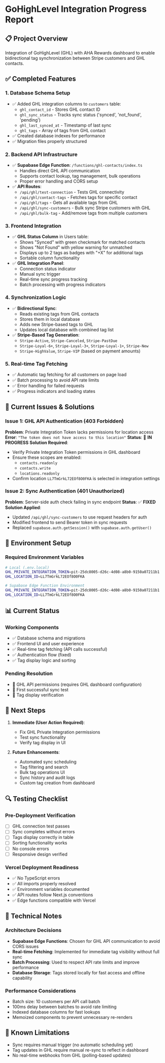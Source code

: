 # GoHighLevel Integration Progress Report

## 📋 Project Overview
Integration of GoHighLevel (GHL) with AHA Rewards dashboard to enable bidirectional tag synchronization between Stripe customers and GHL contacts.

## ✅ Completed Features

### 1. Database Schema Setup
- ✅ Added GHL integration columns to `customers` table:
  - `ghl_contact_id` - Stores GHL contact ID
  - `ghl_sync_status` - Tracks sync status ('synced', 'not_found', 'pending')
  - `ghl_last_synced_at` - Timestamp of last sync
  - `ghl_tags` - Array of tags from GHL contact
- ✅ Created database indexes for performance
- ✅ Migration files properly structured

### 2. Backend API Infrastructure
- ✅ **Supabase Edge Function**: `/functions/ghl-contacts/index.ts`
  - Handles direct GHL API communication
  - Supports contact lookup, tag management, bulk operations
  - Proper error handling and CORS setup
- ✅ **API Routes**:
  - `/api/ghl/test-connection` - Tests GHL connectivity
  - `/api/ghl/contact-tags` - Fetches tags for specific contact
  - `/api/ghl/tags` - Gets all available tags from GHL
  - `/api/ghl/sync-customers` - Bulk sync Stripe customers with GHL
  - `/api/ghl/bulk-tag` - Add/remove tags from multiple customers

### 3. Frontend Integration
- ✅ **GHL Status Column** in Users table:
  - Shows "Synced" with green checkmark for matched contacts
  - Shows "Not Found" with yellow warning for unmatched
  - Displays up to 2 tags as badges with "+X" for additional tags
  - Sortable column functionality
- ✅ **GHL Integration Panel**:
  - Connection status indicator
  - Manual sync trigger
  - Real-time sync progress tracking
  - Batch processing with progress indicators

### 4. Synchronization Logic
- ✅ **Bidirectional Sync**:
  - Reads existing tags from GHL contacts
  - Stores them in local database
  - Adds new Stripe-based tags to GHL
  - Updates local database with combined tag list
- ✅ **Stripe-Based Tag Generation**:
  - `Stripe-Active`, `Stripe-Canceled`, `Stripe-PastDue`
  - `Stripe-Loyal-6+`, `Stripe-Loyal-3+`, `Stripe-Loyal-1+`, `Stripe-New`
  - `Stripe-HighValue`, `Stripe-VIP` (based on payment amounts)

### 5. Real-time Tag Fetching
- ✅ Automatic tag fetching for all customers on page load
- ✅ Batch processing to avoid API rate limits
- ✅ Error handling for failed requests
- ✅ Progress indicators and loading states

## 🔧 Current Issues & Solutions

### Issue 1: GHL API Authentication (403 Forbidden)
**Problem**: Private Integration Token lacks permissions for location access
**Error**: `"The token does not have access to this location"`
**Status**: 🔄 **IN PROGRESS**
**Solution Required**:
- Verify Private Integration Token permissions in GHL dashboard
- Ensure these scopes are enabled:
  - `contacts.readonly`
  - `contacts.write`
  - `locations.readonly`
- Confirm location `LL7TmGrkL72EOf8O0FKA` is selected in integration settings

### Issue 2: Sync Authentication (401 Unauthorized)
**Problem**: Server-side auth check failing in sync endpoint
**Status**: ✅ **FIXED**
**Solution Applied**:
- Updated `/api/ghl/sync-customers` to use request headers for auth
- Modified frontend to send Bearer token in sync requests
- Replaced `supabase.auth.getSession()` with `supabase.auth.getUser()`

## 🚀 Environment Setup

### Required Environment Variables
```bash
# Local (.env.local)
GHL_PRIVATE_INTEGRATION_TOKEN=pit-25dc8005-d26c-4d08-a8b0-9150a07211b1
GHL_LOCATION_ID=LL7TmGrkL72EOf8O0FKA

# Supabase Edge Function Environment
GHL_PRIVATE_INTEGRATION_TOKEN=pit-25dc8005-d26c-4d08-a8b0-9150a07211b1
GHL_LOCATION_ID=LL7TmGrkL72EOf8O0FKA
```

## 📊 Current Status

### Working Components
- ✅ Database schema and migrations
- ✅ Frontend UI and user experience
- ✅ Real-time tag fetching (API calls successful)
- ✅ Authentication flow (fixed)
- ✅ Tag display logic and sorting

### Pending Resolution
- 🔄 GHL API permissions (requires GHL dashboard configuration)
- 🔄 First successful sync test
- 🔄 Tag display verification

## 🎯 Next Steps

1. **Immediate (User Action Required)**:
   - Fix GHL Private Integration permissions
   - Test sync functionality
   - Verify tag display in UI

2. **Future Enhancements**:
   - Automated sync scheduling
   - Tag filtering and search
   - Bulk tag operations UI
   - Sync history and audit logs
   - Custom tag creation from dashboard

## 🔍 Testing Checklist

### Pre-Deployment Verification
- [ ] GHL connection test passes
- [ ] Sync completes without errors
- [ ] Tags display correctly in table
- [ ] Sorting functionality works
- [ ] No console errors
- [ ] Responsive design verified

### Vercel Deployment Readiness
- ✅ No TypeScript errors
- ✅ All imports properly resolved
- ✅ Environment variables documented
- ✅ API routes follow Next.js conventions
- ✅ Edge functions compatible with Vercel

## 📝 Technical Notes

### Architecture Decisions
- **Supabase Edge Functions**: Chosen for GHL API communication to avoid CORS issues
- **Real-time Fetching**: Implemented for immediate tag visibility without full sync
- **Batch Processing**: Used to respect API rate limits and improve performance
- **Database Storage**: Tags stored locally for fast access and offline capability

### Performance Considerations
- Batch size: 10 customers per API call batch
- 100ms delay between batches to avoid rate limiting
- Indexed database columns for fast lookups
- Memoized components to prevent unnecessary re-renders

## 🐛 Known Limitations
- Sync requires manual trigger (no automatic scheduling yet)
- Tag updates in GHL require manual re-sync to reflect in dashboard
- No real-time webhooks from GHL (polling-based updates)
